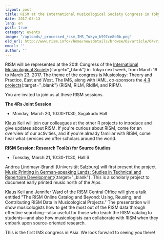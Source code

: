 ```yaml
---
layout: post
title: RISM at the International Musicological Society Congress in Tokyo
date: 2017-03-13
lang: en
post: true
category: events
image: "/uploads/_processed_/csm_IMS_Tokyo_b997ce8e0b.png"
old_url: http://www.rism.info//home/newsdetails/browse/62/article/64/rism-at-the-international-musicological-society-congress-in-tokyo.html
email: ''
author: ''
---
```



RISM will be represented at the 20th Congress of the [International Musicological Society](http://ims2017-tokyo.org/){:target="_blank"} in Tokyo next week, from March 19 to March 23, 2017. The theme of the congress is Musicology: Theory and Practice, East and West. The IMS, along with IAML, co-sponsors the [4 R projects](http://www.r-musicprojects.org/){:target="_blank"} (RISM, RILM, RIdIM, and RIPM).

You are invited to join us at these RISM sessions.

**The 4Rs Joint Session**

- Monday, March 20, 10:00-11:30, Sōgakudo Hall

Klaus Keil will join our colleagues at the other R projects to introduce and give updates about RISM. If you're curious about RISM, come for an overview of our activities, and if you're already familiar with RISM, come hear what services we offer scholars around the world.

**RISM Session: Research Tool(s) for Source Studies**

- Tuesday, March 21, 10:30-11:30, Hall 6

Andrea Lindmayr-Brandl (Universität Salzburg) will first present the project [Music Printing in German-speaking Lands: Studies in Technical and Repertoire Development](http://www.vdm16.sbg.ac.at/db/music_prints.php?content=project_description&menu=0){:target="_blank"}. This is a scholarly project to document early printed music north of the Alps.

Klaus Keil and Jennifer Ward of the RISM Central Office will give a talk entitled "The RISM Online Catalog and Beyond: Using, Reusing, and Contributing RISM Data in Musicological Projects." The presentation will show musicologists how to get the most out of the RISM data through effective searching—also useful for those who teach the RISM catalog to students—and also how musicologists can collaborate with RISM when they embark upon source-oriented research.

This is the first IMS congress in Asia. We look forward to seeing you there!



<script type="text/javascript">var switchTo5x=true;</script><script type="text/javascript" src="http://w.sharethis.com/button/buttons.js"></script><script type="text/javascript">stLight.options({publisher: "9b601438-1ce1-49d8-bfd7-9cff5df54c17", doNotHash: false, doNotCopy: false, hashAddressBar: false});</script>